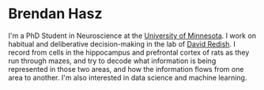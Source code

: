 # Brendan Hasz

I'm a PhD Student in Neuroscience at the 
[University of Minnesota](https://twin-cities.umn.edu/).
I work on habitual and deliberative decision-making in the lab of 
[David Redish](http://redishlab.neuroscience.umn.edu/).
I record from cells in the hippocampus and prefrontal cortex of rats as they run
through mazes, and try to decode what information is being represented in 
those two areas, and how the information flows from one area to another.
I'm also interested in data science and machine learning.


